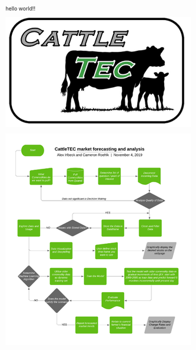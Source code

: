 hello world!!


![CattleTEC](CattleTEC-PNG.png "CattleTEC Logo")

![Project Workflow](516-Project.png "WorkFlow")
